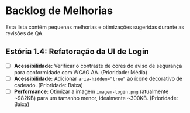 # Backlog de Melhorias

Esta lista contém pequenas melhorias e otimizações sugeridas durante as revisões de QA.

## Estória 1.4: Refatoração da UI de Login

- [ ] **Acessibilidade:** Verificar o contraste de cores do aviso de segurança para conformidade com WCAG AA. (Prioridade: Média)
- [ ] **Acessibilidade:** Adicionar `aria-hidden="true"` ao ícone decorativo de cadeado. (Prioridade: Baixa)
- [ ] **Performance:** Otimizar a imagem `imagem-login.png` (atualmente ~982KB) para um tamanho menor, idealmente ~300KB. (Prioridade: Baixa)
